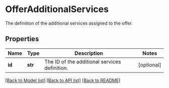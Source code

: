 # OfferAdditionalServices

The definition of the additional services assigned to the offer.
## Properties
Name | Type | Description | Notes
------------ | ------------- | ------------- | -------------
**id** | **str** | The ID of the additional services definition. | [optional] 

[[Back to Model list]](../README.md#documentation-for-models) [[Back to API list]](../README.md#documentation-for-api-endpoints) [[Back to README]](../README.md)


